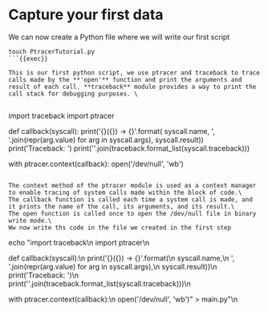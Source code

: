 # Capture your first data

We can now create a Python file where we will write our first script
```
touch PtracerTutorial.py
```{{exec}}

This is our first python script, we use ptracer and traceback to trace calls made by the **'open'** function and print the arguments and result of each call. **traceback** module provides a way to print the call stack for debugging purposes. \


```
import traceback
import ptracer

def callback(syscall):
    print('{}({}) -> {}'.format(
        syscall.name,
        ', '.join(repr(arg.value) for arg in syscall.args),
        syscall.result))
    print('Traceback: ')
    print(''.join(traceback.format_list(syscall.traceback)))

with ptracer.context(callback):
    open('/dev/null', 'wb')
```

The context method of the ptracer module is used as a context manager to enable tracing of system calls made within the block of code.\
The callback function is called each time a system call is made, and it prints the name of the call, its arguments, and its result.\
The open function is called once to open the /dev/null file in binary write mode.\
Ww now write ths code in the file we created in the first step
```
echo "import traceback\n
import ptracer\n

def callback(syscall):\n
    print('{}({}) -> {}'.format(\n
        syscall.name,\n
        ', '.join(repr(arg.value) for arg in syscall.args),\n
        syscall.result))\n
    print('Traceback: ')\n
    print(''.join(traceback.format_list(syscall.traceback)))\n

with ptracer.context(callback):\n
    open('/dev/null', 'wb')" > main.py"\n
```{{exec}}

    
